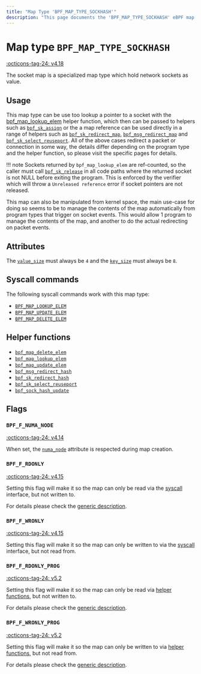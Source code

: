 ```yaml
---
title: "Map Type 'BPF_MAP_TYPE_SOCKHASH'"
description: "This page documents the 'BPF_MAP_TYPE_SOCKHASH' eBPF map type, including its definition, usage, program types that can use it, and examples."
---
```

# Map type `BPF_MAP_TYPE_SOCKHASH`

<!-- [FEATURE_TAG](BPF_MAP_TYPE_SOCKHASH) -->
[:octicons-tag-24: v4.18](https://github.com/torvalds/linux/commit/81110384441a59cff47430f20f049e69b98c17f4)
<!-- [/FEATURE_TAG] -->

The socket map is a specialized map type which hold network sockets as value.

## Usage

This map type can be use too lookup a pointer to a socket with the [bpf_map_lookup_elem](../helper-function/bpf_map_lookup_elem.md) helper function, which then can be passed to helpers such as [`bpf_sk_assign`](../helper-function/bpf_sk_assign.md) or the a map reference can be used directly in a range of helpers such as [`bpf_sk_redirect_map`](../helper-function/bpf_sk_redirect_map.md), [`bpf_msg_redirect_map`](../helper-function/bpf_msg_redirect_map.md) and [`bpf_sk_select_reuseport`](../helper-function/bpf_sk_select_reuseport.md). All of the above cases redirect a packet or connection in some way, the details differ depending on the program type and the helper function, so please visit the specific pages for details.

!!! note
    Sockets returned by `bpf_map_lookup_elem` are ref-counted, so the caller must call [`bpf_sk_release`](../helper-function/bpf_sk_release.md) in all code paths where the returned socket is not NULL before exiting the program. This is enforced by the verifier which will throw a `Unreleased reference` error if socket pointers are not released.

This map can also be manipulated from kernel space, the main use-case for doing so seems to be to manage the contents of the map automatically from program types that trigger on socket events. This would allow 1 program to manage the contents of the map, and another to do the actual redirecting on packet events.

## Attributes

The [`value_size`](../syscall/BPF_MAP_CREATE.md#value_size) must always be `4` and the [`key_size`](../syscall/BPF_MAP_CREATE.md#key_size) must always be `8`. 

<!-- TODO link to generic page for attributes which are the same for every map type -->

## Syscall commands

The following syscall commands work with this map type:

* [`BPF_MAP_LOOKUP_ELEM`](../syscall/BPF_MAP_LOOKUP_ELEM.md)
* [`BPF_MAP_UPDATE_ELEM`](../syscall/BPF_MAP_UPDATE_ELEM.md)
* [`BPF_MAP_DELETE_ELEM`](../syscall/BPF_MAP_DELETE_ELEM.md)

## Helper functions

<!-- DO NOT EDIT MANUALLY -->
<!-- [MAP_HELPER_FUNC_REF] -->
 * [`bpf_map_delete_elem`](../helper-function/bpf_map_delete_elem.md)
 * [`bpf_map_lookup_elem`](../helper-function/bpf_map_lookup_elem.md)
 * [`bpf_map_update_elem`](../helper-function/bpf_map_update_elem.md)
 * [`bpf_msg_redirect_hash`](../helper-function/bpf_msg_redirect_hash.md)
 * [`bpf_sk_redirect_hash`](../helper-function/bpf_sk_redirect_hash.md)
 * [`bpf_sk_select_reuseport`](../helper-function/bpf_sk_select_reuseport.md)
 * [`bpf_sock_hash_update`](../helper-function/bpf_sock_hash_update.md)
<!-- [/MAP_HELPER_FUNC_REF] -->

## Flags

### `BPF_F_NUMA_NODE`

[:octicons-tag-24: v4.14](https://github.com/torvalds/linux/commit/96eabe7a40aa17e613cf3db2c742ee8b1fc764d0)

When set, the [`numa_node`](../syscall/BPF_MAP_CREATE.md#numa_node) attribute is respected during map creation.

### `BPF_F_RDONLY`

[:octicons-tag-24: v4.15](https://github.com/torvalds/linux/commit/6e71b04a82248ccf13a94b85cbc674a9fefe53f5)

Setting this flag will make it so the map can only be read via the [syscall](../syscall/index.md) interface, but not written to.

For details please check the [generic description](../syscall/BPF_MAP_CREATE.md#bpf_f_rdonly).

### `BPF_F_WRONLY`

[:octicons-tag-24: v4.15](https://github.com/torvalds/linux/commit/6e71b04a82248ccf13a94b85cbc674a9fefe53f5)

Setting this flag will make it so the map can only be written to via the [syscall](../syscall/index.md) interface, but not read from.

### `BPF_F_RDONLY_PROG`

[:octicons-tag-24: v5.2](https://github.com/torvalds/linux/commit/591fe9888d7809d9ee5c828020b6c6ae27c37229)

Setting this flag will make it so the map can only be read via [helper functions](../helper-function/index.md), but not written to.

For details please check the [generic description](../syscall/BPF_MAP_CREATE.md#bpf_f_rdonly_prog).

### `BPF_F_WRONLY_PROG`

[:octicons-tag-24: v5.2](https://github.com/torvalds/linux/commit/591fe9888d7809d9ee5c828020b6c6ae27c37229)

Setting this flag will make it so the map can only be written to via [helper functions](../helper-function/index.md), but not read from.

For details please check the [generic description](../syscall/BPF_MAP_CREATE.md#bpf_f_wronly_prog).
